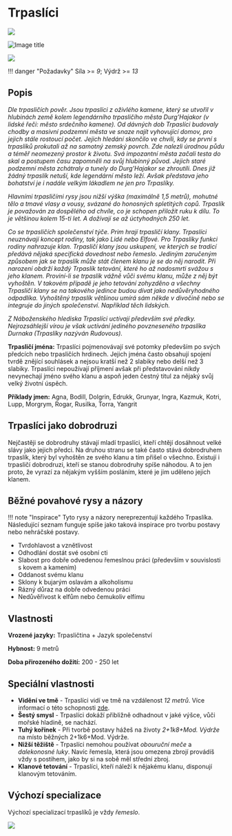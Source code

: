 # Trpaslíci

<img src="/assets/sep_line.png"/>

![Image title](/assets/races/Dwarf.png)

<img src="/assets/sep_line.png"/>

!!! danger "Požadavky"
    Síla >= *9*; Výdrž >= *13*

## Popis

*Dle trpasličích pověr. Jsou trpaslíci z oživlého kamene, který se utvořil v hlubinách země kolem legendárního trpasličího města Durg’Hajakor (v lidské řeči: město srdečního kamene). Od dávných dob Trpaslíci budovaly chodby a masivní podzemní města ve snaze najít vyhovující domov, pro jejich stále rostoucí počet. Jejich hledání skončilo ve chvíli, kdy se první s trpaslíků prokutali až na samotný zemský povrch. Zde nalezli úrodnou půdu a téměř neomezený prostor k životu. Svá impozantní města začali testa do skal a postupem času zapomněli na svůj hlubinný původ. Jejich staré podzemní města zchátraly a tunely do Durg’Hajakor se zhroutili. Dnes již žádný trpaslík netuší, kde legendární město leží. Avšak představa jeho bohatství je i nadále velkým lákadlem ne jen pro Trpaslíky.*

*Hlavními trpasličími rysy jsou nižší výška (maximálně 1,5 metrů), mohutné tělo a tmavé vlasy a vousy, svázané do honosných spletitých copů. Trpaslík je považován za dospělého od chvíle, co je schopen přiložit ruku k dílu. To je většinou kolem 15-ti let. A dožívají se až úctyhodných 250 let.*

*Co se trpasličích společenství týče. Prim hrají trpasličí klany. Trpaslíci neuznávají koncept rodiny, tak jako Lidé nebo Elfové. Pro Trpaslíky funkci rodiny nahrazuje klan. Trpasličí klany jsou uskupení, ve kterých se tradicí předává nějaká specifická dovednost nebo řemeslo. Jediným zaručeným způsobem jak se trpaslík může stát členem klanu je se do něj narodit. Při narození obdrží každý Trpaslík tetování, které ho až nadosmrti svážou s jeho klanem. Proviní-li se trpaslík vážně vůči svému klanu, může z něj být vyhoštěn. V takovém případě je jeho tetování zohyzděno a všechny Trpasličí klany se na takového jedince budou dívat jako nedůvěryhodného odpadlíka. Vyhoštěný trpaslík většinou umírá sám někde v divočině nebo se integruje do jiných společenství. Například těch lidských.*

*Z Náboženského hlediska Trpaslíci uctívají především své předky. Nejrozsáhlejší vírou je však uctívání jediného povzneseného trpaslíka Durnaka (Trpaslíky nazýván Rudovous).*

**Trpasličí jména:** Trpaslíci pojmenovávají své potomky především po svých předcích nebo trpasličích hrdinech. Jejich jména často obsahují spojení tvrdě znějící souhlásek a nejsou kratší než 2 slabiky nebo delší než 3 slabiky. Trpaslíci nepoužívají příjmení avšak při představování nikdy nevynechají jméno svého klanu a aspoň jeden čestný titul za nějaký svůj velký životní úspěch.

**Příklady jmen:** Agna, Bodill, Dolgrin, Edrukk, Grunyar, Ingra, Kazmuk, Kotri, Lupp, Morgrym, Rogar, Rusilka, Torra, Yangrit

## Trpaslíci jako dobrodruzi

Nejčastěji se dobrodruhy stávají mladí trpaslíci, kteří chtějí dosáhnout velké slávy jako jejich předci. Na druhou stranu se také často stává dobrodruhem trpaslík, který byl vyhoštěn ze svého klanu a tím přišel o všechno. Existují i trpasličí dobrodruzi, kteří se stanou dobrodruhy spíše náhodou. A to jen proto, že vyrazí za nějakým vyšším posláním, které je jim uděleno jejich klanem.

## Běžné povahové rysy a názory

!!! note "Inspirace"
    Tyto rysy a názory nereprezentují každého Trpaslíka. Následující seznam funguje spíše jako taková inspirace pro tvorbu postavy nebo nehráčské postavy. 

- Tvrdohlavost a vznětlivost
- Odhodlání dostát své osobní cti
- Slabost pro dobře odvedenou řemeslnou práci (především v souvislosti s kovem a kamením)
- Oddanost svému klanu
- Sklony k bujarým oslavám a alkoholismu
- Rázný důraz na dobře odvedenou práci
- Nedůvěřivost k elfům nebo čemukoliv elfímu

## Vlastnosti

**Vrozené jazyky:** Trpasličtina + Jazyk společenství

**Hybnost:** 9 metrů 

**Doba přirozeného dožití:** 200 - 250 let

## Speciální vlastnosti

- **Vidění ve tmě** - Trpaslíci vidí ve tmě na vzdálenost *12 metrů*. Více informací o této schopnosti [zde](/Pravidla%20a%20procedury/Adventures/#nebezpeci-a-nastrahy).
- **Šestý smysl** - Trpaslíci dokáží přibližně odhadnout v jaké výšce, vůči mořské hladině, se nachází.
- **Tuhý kořínek** - Při tvorbě postavy hážeš na životy *2+1k8+Mod. Výdrže* na místo běžných 2+1k6+Mod. Výdrže.
- **Nižší těžiště** - Trpaslíci nemohou používat *obouruční meče* a *dalekonosné luky*. Navíc řemesla, která jsou omezena zbrojí provádíš vždy s postihem, jako by si na sobě měl střední zbroj.
- **Klanové tetování** - Trpaslíci, kteří náleží k nějakému klanu, disponují klanovým tetováním.

## Výchozí specializace

Výchozí specializací trpaslíků je vždy *řemeslo*.

<img src="/assets/sep_line.png"/>
